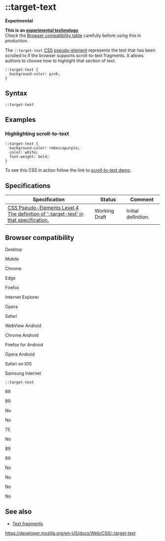 # ::target-text

**Experimental**

**This is an [experimental technology](https://developer.mozilla.org/en-US/docs/MDN/Guidelines/Conventions_definitions#experimental)**  
Check the [Browser compatibility table](#browser_compatibility) carefully before using this in production.

The `::target-text` [CSS](https://developer.mozilla.org/en-US/docs/Web/CSS) [pseudo-element](pseudo-elements) represents the text that has been scrolled to if the browser supports scroll-to-text fragments. It allows authors to choose how to highlight that section of text.

    ::target-text {
      background-color: pink;
    }

## Syntax

    ::target-text

## Examples

### Highlighting scroll-to-text

    ::target-text {
      background-color: rebeccapurple;
      color: white;
      font-weight: bold;
    }

To see this CSS in action follow the link to [scroll-to-text demo](https://mdn.github.io/css-examples/target-text/index.html#:~:text=From%20the%20foregoing%20remarks%20we%20may%20gather%20an%20idea%20of%20the%20importance).

## Specifications

<table><thead><tr class="header"><th>Specification</th><th>Status</th><th>Comment</th></tr></thead><tbody><tr class="odd"><td><a href="https://drafts.csswg.org/css-pseudo-4/#selectordef-target-text">CSS Pseudo-Elements Level 4<br />
<span class="small">The definition of '::target-text' in that specification.</span></a></td><td><span class="spec-wd">Working Draft</span></td><td>Initial definition.</td></tr></tbody></table>

## Browser compatibility

Desktop

Mobile

Chrome

Edge

Firefox

Internet Explorer

Opera

Safari

WebView Android

Chrome Android

Firefox for Android

Opera Android

Safari on IOS

Samsung Internet

`::target-text`

89

89

No

No

75

No

89

89

No

No

No

No

## See also

- [Text fragments](https://web.dev/text-fragments/)

<a href="https://developer.mozilla.org/en-US/docs/Web/CSS/::target-text" class="_attribution-link">https://developer.mozilla.org/en-US/docs/Web/CSS/::target-text</a>
